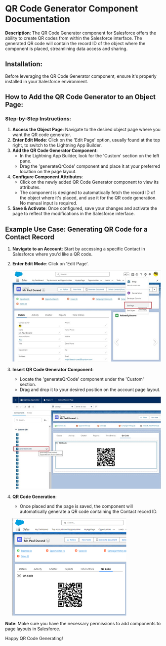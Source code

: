 # QR Code Generator Component Documentation

**Description**: The QR Code Generator component for Salesforce offers the ability to create QR codes from within the Salesforce interface. The generated QR code will contain the record ID of the object where the component is placed, streamlining data access and sharing.

## Installation:

Before leveraging the QR Code Generator component, ensure it's properly installed in your Salesforce environment.

## How to Add the QR Code Generator to an Object Page:

### Step-by-Step Instructions:

1. **Access the Object Page**: Navigate to the desired object page where you want the QR code generator.
2. **Enter Edit Mode**: Click on the 'Edit Page' option, usually found at the top right, to switch to the Lightning App Builder.
3. **Add the QR Code Generator Component**: 
   - In the Lightning App Builder, look for the 'Custom' section on the left pane.
   - Drag the 'generateQrCode' component and place it at your preferred location on the page layout.
4. **Configure Component Attributes**:
   - Click on the newly added QR Code Generator component to view its attributes.
   - The component is designed to automatically fetch the record ID of the object where it's placed, and use it for the QR code generation. No manual input is required.
5. **Save & Activate**: Once configured, save your changes and activate the page to reflect the modifications in the Salesforce interface.

## Example Use Case: Generating QR Code for a Contact Record

1. **Navigate to an Account**: Start by accessing a specific Contact in Salesforce where you'd like a QR code.
2. **Enter Edit Mode**: Click on 'Edit Page'.

    ![Sample Image](./img/contact_page.jpg)

3. **Insert QR Code Generator Component**: 
   - Locate the 'generateQrCode' component under the 'Custom' section.
   - Drag and drop it to your desired position on the account page layout.

   ![Sample Image](./img/edit_page.jpg)

4. **QR Code Generation**:
   - Once placed and the page is saved, the component will automatically generate a QR code containing the Contact record ID. 

   ![Sample Image](./img/qr_code.png)

**Note**: Make sure you have the necessary permissions to add components to page layouts in Salesforce. 

Happy QR Code Generating!
